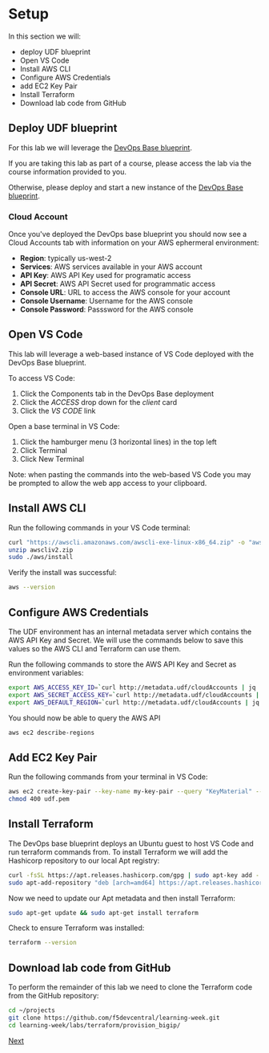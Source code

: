 # Setup
In this section we will:
- deploy UDF blueprint
- Open VS Code 
- Install AWS CLI
- Configure AWS Credentials
- add EC2 Key Pair
- Install Terraform
- Download lab code from GitHub

## Deploy UDF blueprint 
For this lab we will leverage the [DevOps Base blueprint](https://udf.f5.com/b/54b4e41b-ba46-48a1-8274-51a970e7e66b#documentation).

If you are taking this lab as part of a course, please access the lab via the course information provided to you.  

Otherwise, please deploy and start a new instance of the [DevOps Base blueprint](https://udf.f5.com/b/54b4e41b-ba46-48a1-8274-51a970e7e66b#documentation). 

### Cloud Account
Once you've deployed the DevOps base blueprint you should now see a Cloud Accounts tab with information on your AWS ephermeral environment: 
- **Region**: typically us-west-2
- **Services**: AWS services available in your AWS account
- **API Key**: AWS API Key used for programatic access
- **API Secret**: AWS API Secret used for programmatic access
- **Console URL**: URL to access the AWS console for your account
- **Console Username**: Username for the AWS console
- **Console Password**: Passsword for the AWS console

## Open VS Code
This lab will leverage a web-based instance of VS Code deployed with the DevOps Base blueprint.  

To access VS Code:
1. Click the Components tab in the DevOps Base deployment
2. Click the *ACCESS* drop down for the *client* card
3. Click the *VS CODE* link

Open a base terminal in VS Code:
1. Click the hamburger menu (3 horizontal lines) in the top left
2. Click Terminal
3. Click New Terminal

Note: when pasting the commands into the web-based VS Code you may be prompted to allow the web app access to your clipboard.

## Install AWS CLI
Run the following commands in your VS Code terminal:
```bash
curl "https://awscli.amazonaws.com/awscli-exe-linux-x86_64.zip" -o "awscliv2.zip"
unzip awscliv2.zip
sudo ./aws/install
```

Verify the install was successful:
```bash
aws --version
```

## Configure AWS Credentials 
The UDF environment has an internal metadata server which contains the AWS API Key and Secret.  We will use the commands below to save this values so the AWS CLI and Terraform can use them.

Run the following commands to store the AWS API Key and Secret as environment variables:
```bash
export AWS_ACCESS_KEY_ID=`curl http://metadata.udf/cloudAccounts | jq  '.cloudAccounts[].apiKey' -r`
export AWS_SECRET_ACCESS_KEY=`curl http://metadata.udf/cloudAccounts | jq  '.cloudAccounts[].apiSecret' -r`
export AWS_DEFAULT_REGION=`curl http://metadata.udf/cloudAccounts | jq  '.cloudAccounts[].regions[0]' -r`
```

You should now be able to query the AWS API
```bash
aws ec2 describe-regions
```

## Add EC2 Key Pair
Run the following commands from your terminal in VS Code:
```bash
aws ec2 create-key-pair --key-name my-key-pair --query "KeyMaterial" --output text > udf.pem
chmod 400 udf.pem
```

## Install Terraform
The DevOps base blueprint deploys an Ubuntu guest to host VS Code and run terraform commands from. To install Terraform we will add the Hashicorp repository to our local Apt registry:
```bash
curl -fsSL https://apt.releases.hashicorp.com/gpg | sudo apt-key add -
sudo apt-add-repository "deb [arch=amd64] https://apt.releases.hashicorp.com $(lsb_release -cs) main"
```

Now we need to update our Apt metadata and then install Terraform:
```bash
sudo apt-get update && sudo apt-get install terraform
```

Check to ensure Terraform was installed:
```bash
terraform --version
```

## Download lab code from GitHub
To perform the remainder of this lab we need to clone the Terraform code from the GitHub repository:
```bash
cd ~/projects
git clone https://github.com/f5devcentral/learning-week.git
cd learning-week/labs/terraform/provision_bigip/
```

[Next](./deploy_aws.md)
